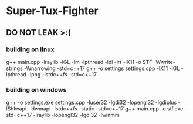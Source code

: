 # Super-Tux-Fighter

## DO NOT LEAK >:(

### building on linux
g++ main.cpp -lraylib -lGL -lm -lpthread -ldl -lrt -lX11 -o STF -Wwrite-strings -Wnarrowing -std=c++17
g++ -o settings settings.cpp -lX11 -lGL -lpthread -lpng -lstdc++fs -std=c++17

### building on windows
g++ -o settings.exe settings.cpp -luser32 -lgdi32 -lopengl32 -lgdiplus -lShlwapi -ldwmapi -lstdc++fs -static -std=c++17
g++ main.cpp -o stf.exe -std=c++17 -lraylib -lopengl32 -lgdi32 -lwinmm
